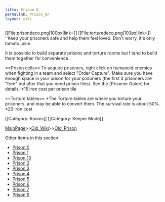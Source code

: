 ```yaml
---
title: Prison 8
permalink: Prison_8/
layout: wiki
---
```

[[File:prisondeco.png|100px|link=]] [[File:torturedeco.png|100px|link=]] ''Keep your prisoners safe and help them feel loved. Don't worry, it's only tomato juice.

It is possible to build separate prisons and torture rooms but I tend to build them together for convenience.

==Prison cells==
To acquire prisoners, right click on humanoid enemies when fighting in a team and select &quot;Order Capture&quot;. Make sure you have enough space in your prison for your prisoners (the first 4 prisoners are &quot;free&quot; but after that you need prison tiles). See the [Prisoner Guide] for details.
*15 iron cost per prison tile

==Torture tables==
*The Torture tables are where you torture your prisoners, and may be able to convert them. The survival rate is about 50%.
*20 iron cost

[[Category: Rooms]]
[[Category: Keeper Mode]]

[MainPage](/keeperrl_wiki/ "wikilink")>>[Old_Wiki](/keeperrl_wiki/Old_Wiki "wikilink")>>[Old_Prison](/keeperrl_wiki/Old_Prison "wikilink")

Other items in this section
-    [Prison 0](/keeperrl_wiki/Prison_0 "wikilink")
-    [Prison 1](/keeperrl_wiki/Prison_1 "wikilink")
-    [Prison 10](/keeperrl_wiki/Prison_10 "wikilink")
-    [Prison 2](/keeperrl_wiki/Prison_2 "wikilink")
-    [Prison 3](/keeperrl_wiki/Prison_3 "wikilink")
-    [Prison 4](/keeperrl_wiki/Prison_4 "wikilink")
-    [Prison 5](/keeperrl_wiki/Prison_5 "wikilink")
-    [Prison 6](/keeperrl_wiki/Prison_6 "wikilink")
-    [Prison 7](/keeperrl_wiki/Prison_7 "wikilink")
-    [Prison 9](/keeperrl_wiki/Prison_9 "wikilink")
